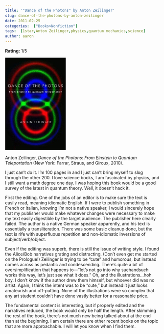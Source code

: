 ```yaml
---
title: '"Dance of the Photons" by Anton Zeilinger'
slug: dance-of-the-photons-by-anton-zeilinger
date: 2011-02-25
categories:  ["Books>Nonfiction"]
tags:  [1star,Anton Zeilinger,physics,quantum mechanics,science]
author: aaron
---
```


**Rating:** 1/5

![](cover22.jpg "Dance of the Photons")

Anton Zeilinger, *Dance of the Photons: From Einstein to Quantum Teleportation* (New York: Farrar, Straus, and Giroux, 2010).

I just can’t do it. I’m 100 pages in and I just can’t bring myself to slog through the other 200. I love science books, I am fascinated by physics, and I still want a math degree one day. I was hoping this book would be a good survey of the latest in quantum theory. Well, it doesn’t hack it.

First the editing. One of the jobs of an editor is to make sure the text is easily read, meaning idiomatic English. If I were to publish something in French or Italian, knowing I’m not a native speaker, I would sincerely hope that my publisher would make whatever changes were necessary to make my text easily digestible by the target audience. The publisher here clearly failed. The author is a native German speaker apparently, and his text is essentially a transliteration. There was some basic cleanup done, but the text is rife with superfluous repetition and non-idiomatic inversions of subject/verb/object.

Even if the editing was superb, there is still the issue of writing style. I found the Alice/Bob narratives grating and distracting. (Don’t even get me started on the Prologue!) Zeilinger is trying to be “cute” and humorous, but instead comes across as pedantic and condescending. There’s quite a bit of oversimplification that happens to—“let’s not go into why suchandsuch works this way, let’s just see what it does.” Oh, and the illustrations…hoh boy. I don’t know if the author drew them himself, but whoever did was no artist. Again, I think the intent was to be “cute,” but instead it just looks amateurish and off-putting. None of the illustrations were so complex that any art student couldn’t have done vastly better for a reasonable price.

The fundamental content is interesting, but if properly edited and the narratives reduced, the book would only be half the length. After skimming the rest of the book, there’s not much new being talked about at the end than at the beginning. I am certain there are other recent books on the topic that are more approachable. I will let you know when I find them.
